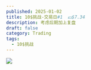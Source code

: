 ```yaml
---
published: 2025-01-02
title: 10$挑战-交易日#1  💵$7.34
description: 考虑后期加上复盘
draft: false
category: Trading
tags:
  - 10$挑战
---
```

![](/uploads/2025-1-2.avif)
